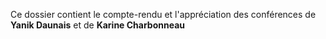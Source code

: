 Ce dossier contient le compte-rendu et l'appréciation des conférences de 
**Yanik Daunais**
et de 
**Karine Charbonneau**
